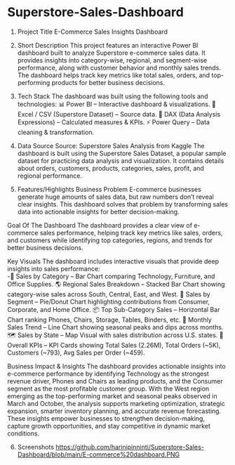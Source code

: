 # Superstore-Sales-Dashboard
1. Project Title
E-Commerce Sales Insights Dashboard

2. Short Description
This project features an interactive Power BI dashboard built to analyze Superstore e-commerce sales data. It provides insights into category-wise, regional, and segment-wise performance, along with customer behavior and monthly sales trends. The dashboard helps track key metrics like total sales, orders, and top-performing products for better business decisions.

3. Tech Stack
  The dashboard was built using the following tools and technologies:
  📊 Power BI – Interactive dashboard & visualizations.
  📑 Excel / CSV (Superstore Dataset) – Source data.
  🔢 DAX (Data Analysis Expressions) – Calculated measures & KPIs.
  ⚡ Power Query – Data cleaning & transformation.

 4. Data Source
Source: Superstore Sales Analysis from Kaggle 
 The dashboard is built using the Superstore Sales Dataset, a popular sample dataset for practicing data analysis and visualization. It contains details about orders, customers, products, categories, sales, profit, and regional performance.

5. Features/Highlights
Business Problem
E-commerce businesses generate huge amounts of sales data, but raw numbers don’t reveal clear insights. This dashboard solves that problem by transforming sales data into actionable insights for better decision-making.

Goal Of The Dashboard
The dashboard provides a clear view of e-commerce sales performance, helping track key metrics like sales, orders, and customers while identifying top categories, regions, and trends for better business decisions.
 
Key Visuals
  The dashboard includes interactive visuals that provide deep insights into sales performance:  
-🛒 Sales by Category – Bar Chart comparing Technology, Furniture, and Office Supplies.
🌎 Regional Sales Breakdown – Stacked Bar Chart showing category-wise sales across South, Central, East, and West.
👥 Sales by Segment – Pie/Donut Chart highlighting contributions from Consumer, Corporate, and Home Office.
📦 Top Sub-Category Sales – Horizontal Bar Chart ranking Phones, Chairs, Storage, Tables, Binders, etc.
📅 Monthly Sales Trend – Line Chart showing seasonal peaks and dips across months.
🗺️ Sales by State – Map Visual with sales distribution across U.S. states.
📌 Overall KPIs – KPI Cards showing Total Sales (2.26M), Total Orders (~5K), Customers (~793), Avg Sales per Order (~459).

Business Impact & Insights 
The dashboard provides actionable insights into e-commerce performance by identifying Technology as the strongest revenue driver, Phones and Chairs as leading products, and the Consumer segment as the most profitable customer group. With the West region emerging as the top-performing market and seasonal peaks observed in March and October, the analysis supports marketing optimization, strategic expansion, smarter inventory planning, and accurate revenue forecasting. These insights empower businesses to strengthen decision-making, capture growth opportunities, and stay competitive in dynamic market conditions.

6. Screenshots
https://github.com/harinipinninti/Superstore-Sales-Dashboard/blob/main/E-commerce%20dashboard.PNG
